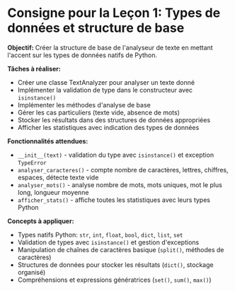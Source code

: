 # Consigne pour la Leçon 1: Types de données et structure de base

**Objectif:** Créer la structure de base de l'analyseur de texte en mettant l'accent sur les types de données natifs de Python.

**Tâches à réaliser:**
* Créer une classe TextAnalyzer pour analyser un texte donné
* Implémenter la validation de type dans le constructeur avec `isinstance()`
* Implémenter les méthodes d'analyse de base
* Gérer les cas particuliers (texte vide, absence de mots)
* Stocker les résultats dans des structures de données appropriées
* Afficher les statistiques avec indication des types de données

**Fonctionnalités attendues:**
* `__init__(text)` - validation du type avec `isinstance()` et exception `TypeError`
* `analyser_caracteres()` - compte nombre de caractères, lettres, chiffres, espaces, détecte texte vide
* `analyser_mots()` - analyse nombre de mots, mots uniques, mot le plus long, longueur moyenne
* `afficher_stats()` - affiche toutes les statistiques avec leurs types Python

**Concepts à appliquer:**
* Types natifs Python: `str`, `int`, `float`, `bool`, `dict`, `list`, `set`
* Validation de types avec `isinstance()` et gestion d'exceptions
* Manipulation de chaînes de caractères basique (`split()`, méthodes de caractères)
* Structures de données pour stocker les résultats (`dict()`, stockage organisé)
* Compréhensions et expressions génératrices (`set()`, `sum()`, `max()`)